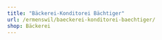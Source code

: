 ```yaml
---
title: "Bäckerei-Konditorei Bächtiger"
url: /ermenswil/baeckerei-konditorei-baechtiger/
shop: Bäckerei
---
```

